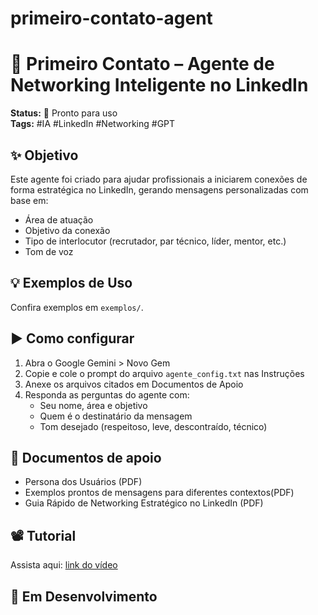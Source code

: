 # primeiro-contato-agent
# 🤝 Primeiro Contato – Agente de Networking Inteligente no LinkedIn

**Status:** 🚀 Pronto para uso  
**Tags:** #IA #LinkedIn #Networking #GPT

## ✨ Objetivo
Este agente foi criado para ajudar profissionais a iniciarem conexões de forma estratégica no LinkedIn, gerando mensagens personalizadas com base em:

- Área de atuação
- Objetivo da conexão
- Tipo de interlocutor (recrutador, par técnico, líder, mentor, etc.)
- Tom de voz

## 💡 Exemplos de Uso
Confira exemplos em `exemplos/`.

## ▶️ Como configurar
1. Abra o Google Gemini > Novo Gem
2. Copie e cole o prompt do arquivo `agente_config.txt` nas Instruções
3. Anexe os arquivos citados em Documentos de Apoio
4. Responda as perguntas do agente com:
   - Seu nome, área e objetivo
   - Quem é o destinatário da mensagem
   - Tom desejado (respeitoso, leve, descontraído, técnico)

## 📎 Documentos de apoio
- Persona dos Usuários (PDF)
- Exemplos prontos de mensagens para diferentes contextos(PDF)
- Guia Rápido de Networking Estratégico no LinkedIn (PDF)

## 📽️ Tutorial
Assista aqui: [link do vídeo](https://...)

## 🧪 Em Desenvolvimento

